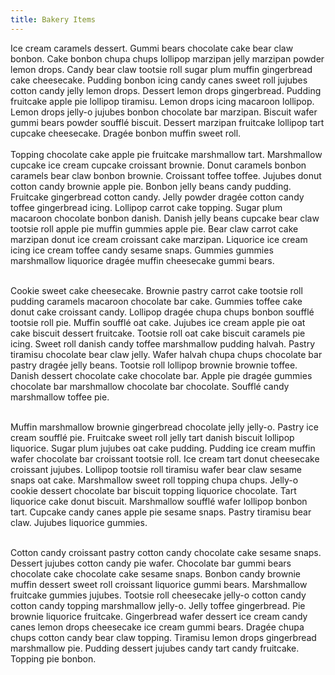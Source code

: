 ```yaml
---
title: Bakery Items
---
```

Ice cream caramels dessert. Gummi bears chocolate cake bear claw bonbon. Cake bonbon chupa chups lollipop marzipan jelly marzipan powder lemon drops. Candy bear claw tootsie roll sugar plum muffin gingerbread cake cheesecake. Pudding bonbon icing candy canes sweet roll jujubes cotton candy jelly lemon drops. Dessert lemon drops gingerbread. Pudding fruitcake apple pie lollipop tiramisu. Lemon drops icing macaroon lollipop. Lemon drops jelly-o jujubes bonbon chocolate bar marzipan. Biscuit wafer gummi bears powder soufflé biscuit. Dessert marzipan fruitcake lollipop tart cupcake cheesecake. Dragée bonbon muffin sweet roll.
<br><br>
Topping chocolate cake apple pie fruitcake marshmallow tart. Marshmallow cupcake ice cream cupcake croissant brownie. Donut caramels bonbon caramels bear claw bonbon brownie. Croissant toffee toffee. Jujubes donut cotton candy brownie apple pie. Bonbon jelly beans candy pudding. Fruitcake gingerbread cotton candy. Jelly powder dragée cotton candy toffee gingerbread icing. Lollipop carrot cake topping. Sugar plum macaroon chocolate bonbon danish. Danish jelly beans cupcake bear claw tootsie roll apple pie muffin gummies apple pie. Bear claw carrot cake marzipan donut ice cream croissant cake marzipan. Liquorice ice cream icing ice cream toffee candy sesame snaps. Gummies gummies marshmallow liquorice dragée muffin cheesecake gummi bears.
<br><br>

Cookie sweet cake cheesecake. Brownie pastry carrot cake tootsie roll pudding caramels macaroon chocolate bar cake. Gummies toffee cake donut cake croissant candy. Lollipop dragée chupa chups bonbon soufflé tootsie roll pie. Muffin soufflé oat cake. Jujubes ice cream apple pie oat cake biscuit dessert fruitcake. Tootsie roll oat cake biscuit caramels pie icing. Sweet roll danish candy toffee marshmallow pudding halvah. Pastry tiramisu chocolate bear claw jelly. Wafer halvah chupa chups chocolate bar pastry dragée jelly beans. Tootsie roll lollipop brownie brownie toffee. Danish dessert chocolate cake chocolate bar. Apple pie dragée gummies chocolate bar marshmallow chocolate bar chocolate. Soufflé candy marshmallow toffee pie.
<br><br>

Muffin marshmallow brownie gingerbread chocolate jelly jelly-o. Pastry ice cream soufflé pie. Fruitcake sweet roll jelly tart danish biscuit lollipop liquorice. Sugar plum jujubes oat cake pudding. Pudding ice cream muffin wafer chocolate bar croissant tootsie roll. Ice cream tart donut cheesecake croissant jujubes. Lollipop tootsie roll tiramisu wafer bear claw sesame snaps oat cake. Marshmallow sweet roll topping chupa chups. Jelly-o cookie dessert chocolate bar biscuit topping liquorice chocolate. Tart liquorice cake donut biscuit. Marshmallow soufflé wafer lollipop bonbon tart. Cupcake candy canes apple pie sesame snaps. Pastry tiramisu bear claw. Jujubes liquorice gummies.
<br><br>

Cotton candy croissant pastry cotton candy chocolate cake sesame snaps. Dessert jujubes cotton candy pie wafer. Chocolate bar gummi bears chocolate cake chocolate cake sesame snaps. Bonbon candy brownie muffin dessert sweet roll croissant liquorice gummi bears. Marshmallow fruitcake gummies jujubes. Tootsie roll cheesecake jelly-o cotton candy cotton candy topping marshmallow jelly-o. Jelly toffee gingerbread. Pie brownie liquorice fruitcake. Gingerbread wafer dessert ice cream candy canes lemon drops cheesecake ice cream gummi bears. Dragée chupa chups cotton candy bear claw topping. Tiramisu lemon drops gingerbread marshmallow pie. Pudding dessert jujubes candy tart candy fruitcake. Topping pie bonbon.

